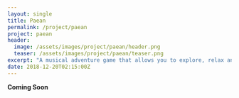 ```yaml
---
layout: single
title: Paean
permalink: /project/paean
project: paean
header:
  image: /assets/images/project/paean/header.png
  teaser: /assets/images/project/paean/teaser.png
excerpt: "A musical adventure game that allows you to explore, relax and enjoy."
date: 2018-12-20T02:15:00Z
---
```


**Coming Soon**